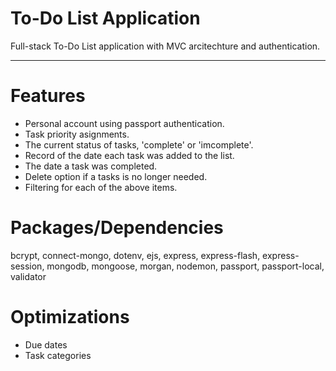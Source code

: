 # To-Do List Application

Full-stack To-Do List application with MVC arcitechture and authentication.

---

# Features

- Personal account using passport authentication.
- Task priority asignments.
- The current status of tasks, 'complete' or 'imcomplete'.
- Record of the date each task was added to the list.
- The date a task was completed.
- Delete option if a tasks is no longer needed.
- Filtering for each of the above items.


# Packages/Dependencies

bcrypt, connect-mongo, dotenv, ejs, express, express-flash, express-session, mongodb, mongoose, morgan, nodemon, passport, passport-local, validator


# Optimizations

- Due dates
- Task categories


